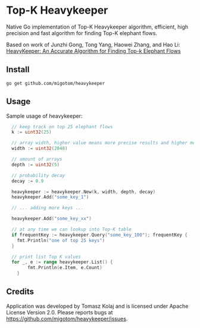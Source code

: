 # Top-K Heavykeeper

Native Go implementation of Top-K Heavykeeper algorithm, efficient, high precision and fast algorithm for finding Top-K elephant flows.

Based on work of Junzhi Gong, Tong Yang, Haowei Zhang, and Hao Li: [HeavyKeeper: An Accurate Algorithm
for Finding Top-k Elephant Flows](https://www.usenix.org/system/files/conference/atc18/atc18-gong.pdf)

## Install

```
go get github.com/migotom/heavykeeper
```

## Usage

Sample usage of heavykeeper:

```go
  // keep track on top 25 elephant flows
  k := uint32(25)

  // array width, higher value means more precise results and higher memory consumption
  width := uint32(2048)

  // amount of arrays
  depth := uint32(5)

  // probability decay
  decay := 0.9

  heavykeeper := heavykeeper.New(k, width, depth, decay)
  heavykeeper.Add("some_key_1")

  // ... adding more keys ...

  heavykeeper.Add("some_key_xx")

  // at any time we can lookup into Top-K table
  if frequentKey := heavykeeper.Query("some_key_100"); frequentKey {
    fmt.Println("one of top 25 keys")
  }

  // print list Top K values
  for _, e := range heavykeeper.List() {
		fmt.Println(e.Item, e.Count)
	}
```

## Credits

Application was developed by Tomasz Kolaj and is licensed under Apache License Version 2.0. Please reports bugs at https://github.com/migotom/heavykeeper/issues.

